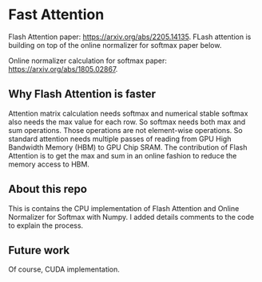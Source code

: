 # Fast Attention

Flash Attention paper: https://arxiv.org/abs/2205.14135. FLash attention is building on top of the online normalizer for softmax paper below. 

Online normalizer calculation for softmax paper: https://arxiv.org/abs/1805.02867.


## Why Flash Attention is faster
Attention matrix calculation needs softmax and numerical stable softmax also needs the max value for each row. So softmax needs both max and sum operations. Those operations are not element-wise operations. So standard attention needs multiple passes of reading from GPU High Bandwidth Memory (HBM) to GPU Chip SRAM. The contribution of Flash Attention is to get the max and sum in an online fashion to reduce the memory access to HBM.

## About this repo

This is contains the CPU implementation of Flash Attention and Online Normalizer for Softmax with Numpy. I added details comments to the code to explain the process.

## Future work

Of course, CUDA implementation.

